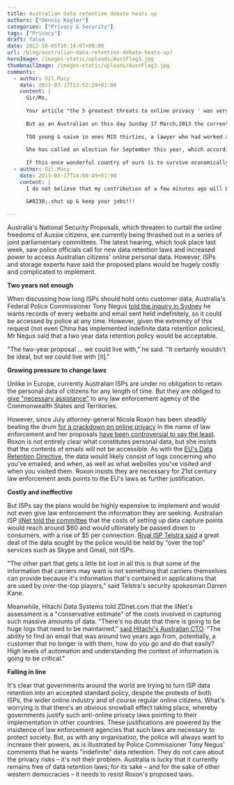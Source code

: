 ```yaml
---
title: Australian data retention debate heats up
authors: ["Dennis Kügler"]
categories: ["Privacy & Security"]
tags: ["Privacy"]
draft: false
date: 2012-10-05T10:14:07+00:00
url: /blog/australian-data-retention-debate-heats-up/
heroImage: /images-static/uploads/AustFlag3.jpg
thumbnailImage: /images-static/uploads/AustFlag3.jpg
comments:
  - author: Gil.Macy
    date: 2013-03-17T13:52:29+01:00
    content: |
      Sir/Ms,
  
      Your article "the 5 greatest threats to online privacy ' was very interesting.
    
      But as an Australian on this day Sunday 17 March,2013 the current socialist government, the Australian Labor Party, r about to by censorship and for control of the media for starters take the step taken by the likes of Hitler & Stalin etc by legislating against an journalists writing ANY columns that are critical of the government. They are dependant on 3 independents (as Labor is a minority government) voting with them to slam this bill through before Tuesday the 19th March,2013 which I believe is the latest date they r legally permitted to do so as their leader (former allied with the communist party & has never worked outside the union movement except a brief stint with a socialist Melbourne law firm, Slater & Gordon.Her departure from there is clouded in mystery as whilst she was employed by S & G she defended, whilst embroiled in a long term affair, with a man who was on trial for embezzlement. A large sum of money which purchased (she denies) a house for HER in HER name. She was then in her mid thirties & claimed she was 'conned' by this man who 'broke her heart' and claimed she was TOO young & TOO NAIVE to understand what was taking place.
    
      TOO young & naïve in ones MID thirties, a lawyer who had worked around, socialised with & represented some of the toughest union heavies in Australian at that time???? She is now in her early 50's) & is one of the most cunning actress's, liars,,diabolically fallacious politician in Australia's history.
    
      She has called an election for September this year, which according to various polls she cannot win.
    
      If this once wonderful country of ours is to survive economically, incorruptibility and free, our people from the eventual Big Brother Marxist police-state we, the masses, MUST realise that Communism is NOT dead, it lives alive & well here in Australia under the guise of the Australian Labor Party !!!!
  - author: Gil.Macy
    date: 2013-03-17T14:08:49+01:00
    content: |
      I do not believe that my contribution of a few minutes ago will be accepted for any type of publication because most print, electronic & all types of speaking one's mind in the way I have has already been censored not just here but in other Westernised so called 'fee' countries. No editor or moderator will take a chance of having the wrath of these governments come down on them. None at all,, once intrepid,, dauntless editors, journalists & columnists have lost their guts, they have taken the spineless way out.
  
      &#8230;.shut up & keep your jobs!!!

---
```

Australia's National Security Proposals, which threaten to curtail the online freedoms of Aussie citizens, are currently being thrashed out in a series of joint parliamentary committees. The latest hearing, which took place last week, saw police officials call for new data retention laws and increased power to access Australian citizens' online personal data. However, ISPs and storage experts have said the proposed plans would be hugely costly and complicated to implement.

**Two years not enough**

When discussing how long ISPs should hold onto customer data, Australia's Federal Police Commissioner Tony Negus [told the inquiry in Sydney][1] he wants records of every website and email sent held indefinitely, so it could be accessed by police at any time. However, given the extremity of this request (not even China has implemented indefinite data retention policies), Mr Negus said that a two year data retention policy would be acceptable.

"The two-year proposal &#8230; we could live with," he said. "It certainly wouldn't be ideal, but we could live with [it]."

**Growing pressure to change laws**

Unlike in Europe, currently Australian ISPs are under no obligation to retain the personal data of citizens for any length of time. But they are obliged to [give "necessary assistance"][2] to any law enforcement agency of the Commonwealth States and Territories.

However, since July attorney-general Nicola Roxon has been steadily beating the drum [for a crackdown on online privacy][3] in the name of law enforcement and her proposals [have been controversial to say the least][4]. Roxon is not entirely clear what constitutes personal data, but she insists that the contents of emails will not be accessible. As with the [EU's Data Retention Directive][5], the data would likely consist of logs concerning who you've emailed, and when, as well as what websites you've visited and when you visited them. Roxon insists they are necessary for 21st century law enforcement ands points to the EU's laws as further justification.

**Costly and ineffective**

But ISPs say the plans would be highly expensive to implement and would not even give law enforcement the information they are seeking. Australian ISP [iiNet told the committee][6] that the costs of setting up data capture points would reach around $60 and would ultimately be passed down to consumers, with a rise of $5 per connection. [Rival ISP Telstra said][7] a great deal of the data sought by the police would be held by "over the top" services such as Skype and Gmail, not ISPs.

"The other part that gets a little bit lost in all this is that some of the information that carriers may want is not something that carriers themselves can provide because it's information that's contained in applications that are used by over-the-top players," said Telstra's security spokesman Darren Kane.

Meanwhile, Hitachi Data Systems told ZDnet.com that the iiNet's assessment is a "conservative estimate" of the costs involved in capturing such massive amounts of data. "There's no doubt that there is going to be huge logs that need to be maintained," [said Hitachi's Australian CTO][8]. "The ability to find an email that was around two years ago from, potentially, a customer that no longer is with them, how do you go and do that easily? High levels of automation and understanding the context of information is going to be critical."

**Falling in line**

It's clear that governments around the world are trying to turn ISP data retention into an accepted standard policy, despite the protests of both ISPs, the wider online industry and of course regular online citizens. What's worrying is that there's an obvious snowball effect taking place, whereby governments justify such anti-online privacy laws pointing to their implementation in other countries. These justifications are powered by the insistence of law enforcement agencies that such laws are necessary to protect society. But, as with any organisation, the police will always want to increase their powers, as is illustrated by Police Commissioner Tony Negus' comments that he wants "indefinite" data retention. They do not care about the privacy risks – it's not their problem. Australia is lucky that it currently remains free of data retention laws; for its sake – and for the sake of other western democracies – it needs to resist Roxon's proposed laws.

 [1]: http://www.theage.com.au/technology/technology-news/police-want-phone-web-data-kept-indefinitely-20120926-26kj2.html
 [2]: http://www.acma.gov.au/WEB/STANDARD..PC/pc=PC_100072
 [3]: /blog/australia-prepares-for-new-online-privacy-fight/#more-513
 [4]: https://www.efa.org.au/2012/09/14/data-retention-roxon-obfuscates/
 [5]: http://en.wikipedia.org/wiki/Data_Retention_Directive
 [6]: http://www.zdnet.com/au/iinet-tips-au5-monthly-data-retention-tax-7000004933/
 [7]: http://www.theaustralian.com.au/australian-it/data-retention-too-costly-says-telstra/story-e6frgakx-1226482655404
 [8]: http://www.zdnet.com/au/data-retention-will-require-massive-storage-re-architecture-7000005210/
